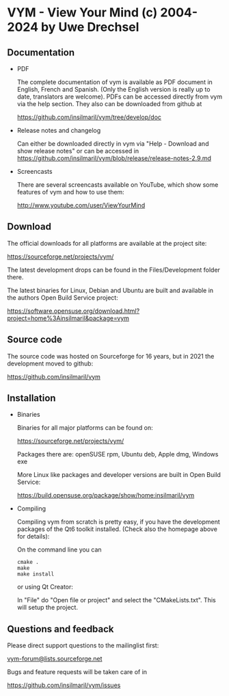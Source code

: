 VYM - View Your Mind (c) 2004-2024 by Uwe Drechsel
==================================================

Documentation
-------------

* PDF

    The complete documentation of vym is available as PDF document in
    English, French and Spanish. (Only the English version is really up
    to date, translators are welcome). PDFs can be accessed directly from
    vym via the help section. They also can be downloaded from github at

    https://github.com/insilmaril/vym/tree/develop/doc

* Release notes and changelog

    Can either be downloaded directly in vym via
    "Help - Download and show release notes" or can be accessed in
    https://github.com/insilmaril/vym/blob/release/release-notes-2.9.md

* Screencasts

    There are several screencasts available on YouTube, which show some
    features of vym and how to use them:

    http://www.youtube.com/user/ViewYourMind


Download
--------

The official downloads for all platforms are available at the project
site:

https://sourceforge.net/projects/vym/

The latest development drops can be found in the Files/Development folder there.

The latest binaries for Linux, Debian and Ubuntu are built and available in the authors
Open Build Service project:

https://software.opensuse.org/download.html?project=home%3Ainsilmaril&package=vym


Source code
-----------

The source code was hosted on Sourceforge for 16 years, but in
2021 the development moved to github:

https://github.com/insilmaril/vym


Installation
------------

* Binaries

    Binaries for all major platforms can be found on:

    https://sourceforge.net/projects/vym/

    Packages there are: openSUSE rpm, Ubuntu deb, Apple dmg, Windows exe

    More Linux like packages and developer versions are built in
    Open Build Service:

    https://build.opensuse.org/package/show/home:insilmaril/vym


* Compiling

    Compiling vym from scratch is pretty easy, if you have the
    development packages of the Qt6 toolkit installed. (Check also the
    homepage above for details):

    On the command line you can

      cmake .
      make
      make install

    or using Qt Creator:

    In "File" do "Open file or project" and select the
    "CMakeLists.txt". This will setup the project.


Questions and feedback
----------------------

Please direct support questions to the mailinglist first:

  vym-forum@lists.sourceforge.net

Bugs and feature requests will be taken care of in

  https://github.com/insilmaril/vym/issues


